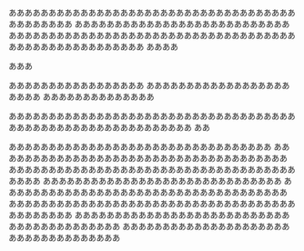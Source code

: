 ああああああああああああああああああああああああああああああああああああああああああああ
ああああああああああああああああああああああああああああああああああああああああああああああああああああああああああああああああああああああああああああああああ
ああああ

あああ

あああああああああああああああああ
ああああああああああああああああああああああ
ああああああああああああああ




あああああああああああああああああああああああああああああああああああああああああああああああああああああああああああ
ああ

あああああああああああああああああああああああああああああああああ
あああああああああああああああああああああああああああああああああああああ
ああああああああああああああああああああああああああああああああああああああああ
ああああああああああああああああああああああああああああああ
ああああああああああああああああああああああああああああああああああああ
ああああああああああああああああああああああああああああああああああああああああああああ
あああああああああああああああああああああああああああああああああああああああああ
あああああああああああああああああああああああああああああああああああ
